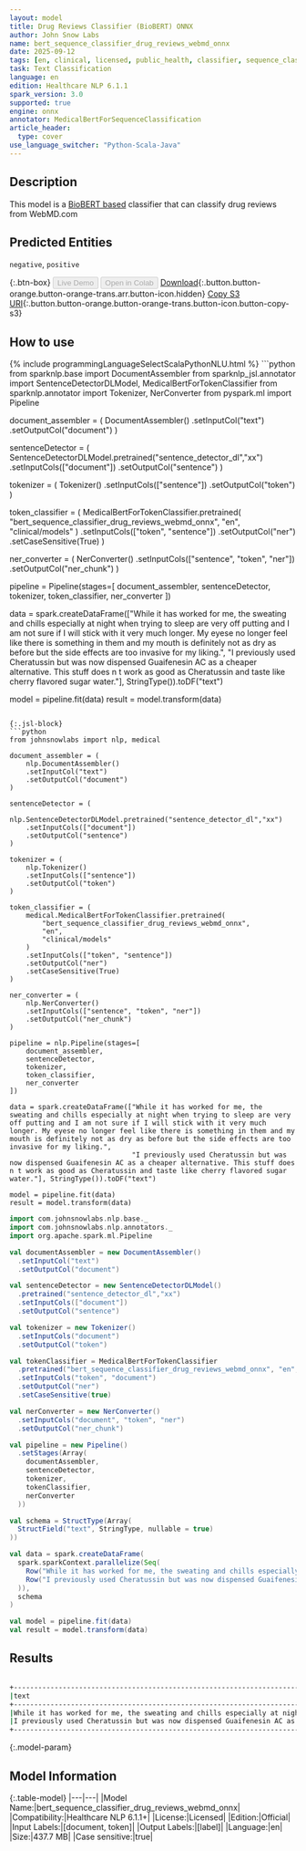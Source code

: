```yaml
---
layout: model
title: Drug Reviews Classifier (BioBERT) ONNX
author: John Snow Labs
name: bert_sequence_classifier_drug_reviews_webmd_onnx
date: 2025-09-12
tags: [en, clinical, licensed, public_health, classifier, sequence_classification, drug, review, onnx]
task: Text Classification
language: en
edition: Healthcare NLP 6.1.1
spark_version: 3.0
supported: true
engine: onnx
annotator: MedicalBertForSequenceClassification
article_header:
  type: cover
use_language_switcher: "Python-Scala-Java"
---
```


## Description

This model is a [BioBERT based](https://github.com/dmis-lab/biobert) classifier that can classify drug reviews from WebMD.com

## Predicted Entities

`negative`, `positive`

{:.btn-box}
<button class="button button-orange" disabled>Live Demo</button>
<button class="button button-orange" disabled>Open in Colab</button>
[Download](https://s3.amazonaws.com/auxdata.johnsnowlabs.com/clinical/models/bert_sequence_classifier_drug_reviews_webmd_onnx_en_6.1.1_3.0_1757683523583.zip){:.button.button-orange.button-orange-trans.arr.button-icon.hidden}
[Copy S3 URI](s3://auxdata.johnsnowlabs.com/clinical/models/bert_sequence_classifier_drug_reviews_webmd_onnx_en_6.1.1_3.0_1757683523583.zip){:.button.button-orange.button-orange-trans.button-icon.button-copy-s3}

## How to use



<div class="tabs-box" markdown="1">
{% include programmingLanguageSelectScalaPythonNLU.html %}
```python
from sparknlp.base import DocumentAssembler
from sparknlp_jsl.annotator import SentenceDetectorDLModel, MedicalBertForTokenClassifier
from sparknlp.annotator import Tokenizer, NerConverter
from pyspark.ml import Pipeline

document_assembler = (
    DocumentAssembler()
    .setInputCol("text")
    .setOutputCol("document")
)

sentenceDetector = (
    SentenceDetectorDLModel.pretrained("sentence_detector_dl","xx")
    .setInputCols(["document"])
    .setOutputCol("sentence")
)

tokenizer = (
    Tokenizer()
    .setInputCols(["sentence"])
    .setOutputCol("token")
)

token_classifier = (
    MedicalBertForTokenClassifier.pretrained(
        "bert_sequence_classifier_drug_reviews_webmd_onnx",
        "en",
        "clinical/models"
    )
    .setInputCols(["token", "sentence"])
    .setOutputCol("ner")
    .setCaseSensitive(True)
)

ner_converter = (
    NerConverter()
    .setInputCols(["sentence", "token", "ner"])
    .setOutputCol("ner_chunk")
)

pipeline = Pipeline(stages=[
    document_assembler,
    sentenceDetector,
    tokenizer,
    token_classifier,
    ner_converter
])

data = spark.createDataFrame(["While it has worked for me, the sweating and chills especially at night when trying to sleep are very off putting and I am not sure if I will stick with it very much longer. My eyese no longer feel like there is something in them and my mouth is definitely not as dry as before but the side effects are too invasive for my liking.",
                              "I previously used Cheratussin but was now dispensed Guaifenesin AC as a cheaper alternative. This stuff does n t work as good as Cheratussin and taste like cherry flavored sugar water."], StringType()).toDF("text")

model = pipeline.fit(data)
result = model.transform(data)
```

{:.jsl-block}
```python
from johnsnowlabs import nlp, medical

document_assembler = (
    nlp.DocumentAssembler()
    .setInputCol("text")
    .setOutputCol("document")
)

sentenceDetector = (
    nlp.SentenceDetectorDLModel.pretrained("sentence_detector_dl","xx")
    .setInputCols(["document"])
    .setOutputCol("sentence")
)

tokenizer = (
    nlp.Tokenizer()
    .setInputCols(["sentence"])
    .setOutputCol("token")
)

token_classifier = (
    medical.MedicalBertForTokenClassifier.pretrained(
        "bert_sequence_classifier_drug_reviews_webmd_onnx",
        "en",
        "clinical/models"
    )
    .setInputCols(["token", "sentence"])
    .setOutputCol("ner")
    .setCaseSensitive(True)
)

ner_converter = (
    nlp.NerConverter()
    .setInputCols(["sentence", "token", "ner"])
    .setOutputCol("ner_chunk")
)

pipeline = nlp.Pipeline(stages=[
    document_assembler,
    sentenceDetector,
    tokenizer,
    token_classifier,
    ner_converter
])

data = spark.createDataFrame(["While it has worked for me, the sweating and chills especially at night when trying to sleep are very off putting and I am not sure if I will stick with it very much longer. My eyese no longer feel like there is something in them and my mouth is definitely not as dry as before but the side effects are too invasive for my liking.",
                              "I previously used Cheratussin but was now dispensed Guaifenesin AC as a cheaper alternative. This stuff does n t work as good as Cheratussin and taste like cherry flavored sugar water."], StringType()).toDF("text")

model = pipeline.fit(data)
result = model.transform(data)

```
```scala
import com.johnsnowlabs.nlp.base._
import com.johnsnowlabs.nlp.annotators._
import org.apache.spark.ml.Pipeline

val documentAssembler = new DocumentAssembler()
  .setInputCol("text")
  .setOutputCol("document")

val sentenceDetector = new SentenceDetectorDLModel()
  .pretrained("sentence_detector_dl","xx")
  .setInputCols(["document"])
  .setOutputCol("sentence")

val tokenizer = new Tokenizer()
  .setInputCols("document")
  .setOutputCol("token")

val tokenClassifier = MedicalBertForTokenClassifier
  .pretrained("bert_sequence_classifier_drug_reviews_webmd_onnx", "en", "clinical/models")
  .setInputCols("token", "document")
  .setOutputCol("ner")
  .setCaseSensitive(true)

val nerConverter = new NerConverter()
  .setInputCols("document", "token", "ner")
  .setOutputCol("ner_chunk")

val pipeline = new Pipeline()
  .setStages(Array(
    documentAssembler,
    sentenceDetector,
    tokenizer,
    tokenClassifier,
    nerConverter
  ))

val schema = StructType(Array(
  StructField("text", StringType, nullable = true)
))

val data = spark.createDataFrame(
  spark.sparkContext.parallelize(Seq(
    Row("While it has worked for me, the sweating and chills especially at night when trying to sleep are very off putting and I am not sure if I will stick with it very much longer. My eyese no longer feel like there is something in them and my mouth is definitely not as dry as before but the side effects are too invasive for my liking."),
    Row("I previously used Cheratussin but was now dispensed Guaifenesin AC as a cheaper alternative. This stuff does n t work as good as Cheratussin and taste like cherry flavored sugar water.")
  )),
  schema
)

val model = pipeline.fit(data)
val result = model.transform(data)
```
</div>

## Results

```bash

+------------------------------------------------------------------------------------------------------------------------------------------------------------------------------------------------------------------------------------------------------------------------------------------------------------------------------------------+----------+
|text                                                                                                                                                                                                                                                                                                                                      |result    |
+------------------------------------------------------------------------------------------------------------------------------------------------------------------------------------------------------------------------------------------------------------------------------------------------------------------------------------------+----------+
|While it has worked for me, the sweating and chills especially at night when trying to sleep are very off putting and I am not sure if I will stick with it very much longer. My eyese no longer feel like there is something in them and my mouth is definitely not as dry as before but the side effects are too invasive for my liking.|[negative]|
|I previously used Cheratussin but was now dispensed Guaifenesin AC as a cheaper alternative. This stuff does n t work as good as Cheratussin and taste like cherry flavored sugar water .                                                                                                                                                 |[positive]|
+------------------------------------------------------------------------------------------------------------------------------------------------------------------------------------------------------------------------------------------------------------------------------------------------------------------------------------------+----------+
```

{:.model-param}
## Model Information

{:.table-model}
|---|---|
|Model Name:|bert_sequence_classifier_drug_reviews_webmd_onnx|
|Compatibility:|Healthcare NLP 6.1.1+|
|License:|Licensed|
|Edition:|Official|
|Input Labels:|[document, token]|
|Output Labels:|[label]|
|Language:|en|
|Size:|437.7 MB|
|Case sensitive:|true|